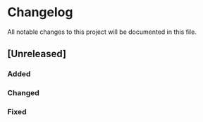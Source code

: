 # Changelog

All notable changes to this project will be documented in this file.

## [Unreleased]
### Added
### Changed
### Fixed

